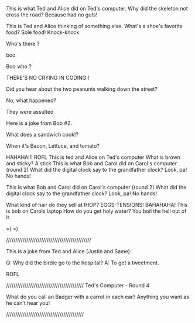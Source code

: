 This is what Ted and Alice did on Ted's computer.
Why did the skeleton not cross the road?
Because had no guts!

This is Ted and Alice thinking of something else.
What's a shoe's favorite food?
Sole food!
Knock-knock

Who's there ?

boo

Boo who ?

THERE'S NO CRYING IN CODING !

Did you hear about the two peanunts walking down the street?

No, what happened?

They were assulted


Here is a joke from Bob #2. 

What does a sandwich cook!?

When it's Bacon, Lettuce, and tomato? 

HAHAHA!!! ROFL
This is ted and Alice on Ted's computer
What is brown and sticky?
A stick
This is what Bob and Carol did on Carol's computer (round 2)
What did the digital clock say to the grandfather clock?
Look, pa! No hands!

This is what Bob and Carol did on Carol's computer (round 2)
What did the digital clock say to the grandfather clock?
Look, pa! No hands!

What kind of hair do they sell at IHOP?
EGGS-TENSIONS! BAHAHAHA!
This is bob on Carols laptop
How do you get holy water?
You boil the hell out of it.

=) =)

//////////////////////////////////////////////

This is a joke from Ted and Alice (Justin and Same):

Q: Why did the birdie go to the hospital? A: To get a tweetment.

ROFL


//////////////////////////////////////////
Ted's Computer - Round 4

What do you call an Badger with a carrot in each ear? 
Anything you want as he can't hear you! 

//////////////////////////////////////////

